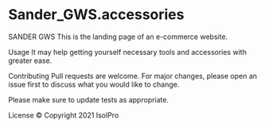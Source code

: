 # Sander_GWS.accessories
SANDER GWS
This is the landing page of an e-commerce website.

Usage
It may help getting yourself necessary tools and accessories with greater ease.

Contributing
Pull requests are welcome. For major changes, please open an issue first to discuss what you would like to change.

Please make sure to update tests as appropriate.

License
© Copyright 2021 IsolPro
